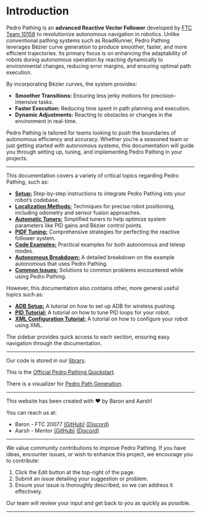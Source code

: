 # Introduction

Pedro Pathing is an **advanced Reactive Vector Follower** developed by [FTC Team 10158](https://ftcscout.org/teams/10158?season=2023) to revolutionize autonomous navigation in robotics. Unlike conventional pathing systems such as RoadRunner, Pedro Pathing leverages Bézier curve generation to produce smoother, faster, and more efficient trajectories. Its primary focus is on enhancing the adaptability of robots during autonomous operation by reacting dynamically to environmental changes, reducing error margins, and ensuring optimal path execution. 

By incorporating Bézier curves, the system provides:
- **Smoother Transitions:** Ensuring less jerky motions for precision-intensive tasks.
- **Faster Execution:** Reducing time spent in path planning and execution.
- **Dynamic Adjustments:** Reacting to obstacles or changes in the environment in real-time.

Pedro Pathing is tailored for teams looking to push the boundaries of autonomous efficiency and accuracy. Whether you’re a seasoned team or just getting started with autonomous systems, this documentation will guide you through setting up, tuning, and implementing Pedro Pathing in your projects.

---

This documentation covers a variety of critical topics regarding Pedro Pathing, such as:

- **[Setup:](prerequisites.md)** Step-by-step instructions to integrate Pedro Pathing into your robot’s codebase.
- **[Localization Methods:](./localization/pick.md)** Techniques for precise robot positioning, including odometry and sensor fusion approaches.
- **[Automatic Tuners:](./automatic/prerequisites.md)** Simplified tuners to help optimize system parameters like PID gains and Bézier control points.
- **[PIDF Tuning:](./pidf/intro.md)** Comprehensive strategies for perfecting the reactive follower system.
- **[Code Examples:](./examples/auto.md)** Practical examples for both autonomous and teleop modes.
- **[Autonomous Breakdown:](./examples/buildauto.md)** A detailed breakdown on the example autonomous that uses Pedro Pathing.
- **[Common Issues:](./commonissues/pathovershoot.md)** Solutions to common problems encountered while using Pedro Pathing.

However, this documentation also contains other, more general useful topics such as:
- **[ADB Setup:](./general/adb.md)** A tutorial on how to set up ADB for wireless pushing.
- **[PID Tutorial:](./general/pid.md)** A tutorial on how to tune PID loops for your robot.
- **[XML Configuration Tutorial:](./general/xml.md)** A tutorial on how to configure your robot using XML.

The sidebar provides quick access to each section, ensuring easy navigation through the documentation.

---

Our code is stored in our [library](https://github.com/Pedro-Pathing/PedroPathing).

This is the [Official Pedro Pathing Quickstart](https://github.com/Pedro-Pathing/Quickstart).

There is a visualizer for [Pedro Path Generation](https://pedro-path-generator.vercel.app/).

---

This website has been created with ❤️ by Baron and Aarsh! 

You can reach us at:

- Baron - FTC 20077 [(GitHub)](https://github.com/BaronClaps) [(Discord)](https://discord.com/users/813531426603270144)
- Aarsh - Mentor [(GitHub)](https://github.com/randomSmarts) [(Discord)](https://discord.com/users/748927855219703959)

---

We value community contributions to improve Pedro Pathing. If you have ideas, encounter issues, or wish to enhance this project, we encourage you to contribute:

1.	Click the Edit button at the top-right of the page.
2.	Submit an issue detailing your suggestion or problem.
3.	Ensure your issue is thoroughly described, so we can address it effectively.

Our team will review your input and get back to you as quickly as possible.

---
